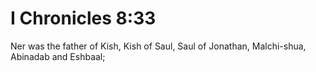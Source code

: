 # I Chronicles 8:33

Ner was the father of Kish, Kish of Saul, Saul of Jonathan, Malchi-shua, Abinadab and Eshbaal;
